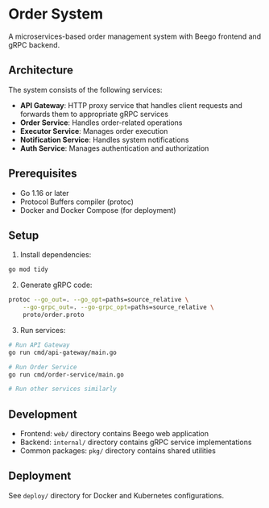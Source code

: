 # Order System

A microservices-based order management system with Beego frontend and gRPC backend.

## Architecture

The system consists of the following services:

- **API Gateway**: HTTP proxy service that handles client requests and forwards them to appropriate gRPC services
- **Order Service**: Handles order-related operations
- **Executor Service**: Manages order execution
- **Notification Service**: Handles system notifications
- **Auth Service**: Manages authentication and authorization

## Prerequisites

- Go 1.16 or later
- Protocol Buffers compiler (protoc)
- Docker and Docker Compose (for deployment)

## Setup

1. Install dependencies:
```bash
go mod tidy
```

2. Generate gRPC code:
```bash
protoc --go_out=. --go_opt=paths=source_relative \
    --go-grpc_out=. --go-grpc_opt=paths=source_relative \
    proto/order.proto
```

3. Run services:
```bash
# Run API Gateway
go run cmd/api-gateway/main.go

# Run Order Service
go run cmd/order-service/main.go

# Run other services similarly
```

## Development

- Frontend: `web/` directory contains Beego web application
- Backend: `internal/` directory contains gRPC service implementations
- Common packages: `pkg/` directory contains shared utilities

## Deployment

See `deploy/` directory for Docker and Kubernetes configurations.
